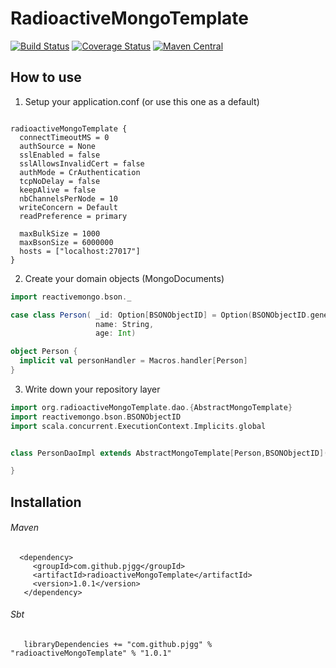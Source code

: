 # RadioactiveMongoTemplate
[![Build Status](https://travis-ci.org/pjgg/radioactiveMongoTemplate.svg?branch=master)](https://travis-ci.org/pjgg/radioactiveMongoTemplate)
[![Coverage Status](https://coveralls.io/repos/github/pjgg/radioactiveMongoTemplate/badge.svg?branch=master)](https://coveralls.io/github/pjgg/radioactiveMongoTemplate?branch=master)
[![Maven Central](https://maven-badges.herokuapp.com/maven-central/com.github.pjgg/radioactiveMongoTemplate/badge.svg)](https://maven-badges.herokuapp.com/maven-central/com.github.pjgg/radioactiveMongoTemplate/)

How to use
----------

1. Setup your application.conf (or use this one as a default)

```Text

radioactiveMongoTemplate {
  connectTimeoutMS = 0
  authSource = None
  sslEnabled = false
  sslAllowsInvalidCert = false
  authMode = CrAuthentication
  tcpNoDelay = false
  keepAlive = false
  nbChannelsPerNode = 10
  writeConcern = Default
  readPreference = primary

  maxBulkSize = 1000
  maxBsonSize = 6000000
  hosts = ["localhost:27017"]
}

```

2. Create your domain objects (MongoDocuments)

```Scala
import reactivemongo.bson._

case class Person( _id: Option[BSONObjectID] = Option(BSONObjectID.generate),
                   name: String,
                   age: Int)

object Person {
  implicit val personHandler = Macros.handler[Person]
}
```

3. Write down your repository layer

```Scala
import org.radioactiveMongoTemplate.dao.{AbstractMongoTemplate}
import reactivemongo.bson.BSONObjectID
import scala.concurrent.ExecutionContext.Implicits.global


class PersonDaoImpl extends AbstractMongoTemplate[Person,BSONObjectID]("yourDbName","yourCollectionName") {

}
```

Installation
------------
###### Maven

```
  <dependency>
     <groupId>com.github.pjgg</groupId>
     <artifactId>radioactiveMongoTemplate</artifactId>
     <version>1.0.1</version>
   </dependency>    
```

###### Sbt
```
   libraryDependencies += "com.github.pjgg" % "radioactiveMongoTemplate" % "1.0.1"
```